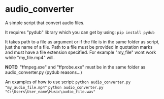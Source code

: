 # audio_converter
 
 A simple script that convert audio files.

 It requires "pydub" library which you can get by using:
 `pip install pydub`

 It takes path to a file as argument or if the file is in the same folder as script, just the name of a file.
 Path to a file must be provided in quotation marks and must have a file extension specified.
 For example "my_file" wont work while "my_file.mp4" will.
 
 **NOTE:** "ffmpeg.exe" and "ffprobe.exe" must be in the same folder as audio_converter.py (pydub reasons...)
 
 An examples of how to use script:
 `python audio_converter.py "my_audio_file.mp4"`
 `python audio_converter.py "C:\Users\User_name\Music\audio_file.wav"`